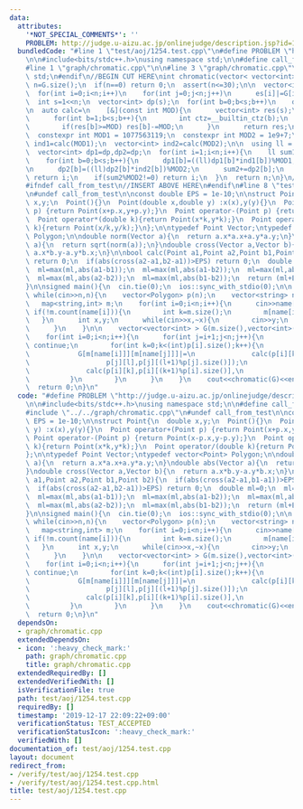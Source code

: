 ```yaml
---
data:
  attributes:
    '*NOT_SPECIAL_COMMENTS*': ''
    PROBLEM: http://judge.u-aizu.ac.jp/onlinejudge/description.jsp?id=1254
  bundledCode: "#line 1 \"test/aoj/1254.test.cpp\"\n#define PROBLEM \"http://judge.u-aizu.ac.jp/onlinejudge/description.jsp?id=1254\"\
    \n\n#include<bits/stdc++.h>\nusing namespace std;\n\n#define call_from_test\n\
    #line 1 \"graph/chromatic.cpp\"\n\n#line 3 \"graph/chromatic.cpp\"\nusing namespace\
    \ std;\n#endif\n//BEGIN CUT HERE\nint chromatic(vector< vector<int> > G){\n  int\
    \ n=G.size();\n  if(n==0) return 0;\n  assert(n<=30);\n\n  vector<int> es(n,0);\n\
    \  for(int i=0;i<n;i++)\n    for(int j=0;j<n;j++)\n      es[i]|=G[i][j]<<j;\n\n\
    \  int s=1<<n;\n  vector<int> dp(s);\n  for(int b=0;b<s;b++)\n    dp[b]=((n-__builtin_popcount(b))&1?-1:1);\n\
    \n  auto calc=\n    [&](const int MOD){\n      vector<int> res(s);\n      res[0]=1;\n\
    \      for(int b=1;b<s;b++){\n        int ctz=__builtin_ctz(b);\n        res[b]=res[b-(1<<ctz)]+res[(b-(1<<ctz))&~es[ctz]];\n\
    \        if(res[b]>=MOD) res[b]-=MOD;\n      }\n      return res;\n    };\n\n\
    \  constexpr int MOD1 = 1077563119;\n  constexpr int MOD2 = 1e9+7;\n  vector<int>\
    \ ind1=calc(MOD1);\n  vector<int> ind2=calc(MOD2);\n\n  using ll = long long;\n\
    \  vector<int> dp1=dp,dp2=dp;\n  for(int i=1;i<n;i++){\n    ll sum1=0,sum2=0;\n\
    \    for(int b=0;b<s;b++){\n      dp1[b]=((ll)dp1[b]*ind1[b])%MOD1;\n      sum1+=dp1[b];\n\
    \n      dp2[b]=((ll)dp2[b]*ind2[b])%MOD2;\n      sum2+=dp2[b];\n    }\n    if(sum1%MOD1!=0)\
    \ return i;\n    if(sum2%MOD2!=0) return i;\n  }\n  return n;\n}\n//END CUT HERE\n\
    #ifndef call_from_test\n//INSERT ABOVE HERE\n#endif\n#line 8 \"test/aoj/1254.test.cpp\"\
    \n#undef call_from_test\n\nconst double EPS = 1e-10;\n\nstruct Point{\n  double\
    \ x,y;\n  Point(){}\n  Point(double x,double y) :x(x),y(y){}\n  Point operator+(Point\
    \ p) {return Point(x+p.x,y+p.y);}\n  Point operator-(Point p) {return Point(x-p.x,y-p.y);}\n\
    \  Point operator*(double k){return Point(x*k,y*k);}\n  Point operator/(double\
    \ k){return Point(x/k,y/k);}\n};\n\ntypedef Point Vector;\ntypedef vector<Point>\
    \ Polygon;\n\ndouble norm(Vector a){\n  return a.x*a.x+a.y*a.y;\n}\ndouble abs(Vector\
    \ a){\n  return sqrt(norm(a));\n}\ndouble cross(Vector a,Vector b){\n  return\
    \ a.x*b.y-a.y*b.x;\n}\n\nbool calc(Point a1,Point a2,Point b1,Point b2){\n  if(abs(cross(a2-a1,b1-a1))>EPS)\
    \ return 0;\n  if(abs(cross(a2-a1,b2-a1))>EPS) return 0;\n  double ml=0;\n  ml=max(ml,abs(a1-a2));\n\
    \  ml=max(ml,abs(a1-b1));\n  ml=max(ml,abs(a1-b2));\n  ml=max(ml,abs(a2-b1));\n\
    \  ml=max(ml,abs(a2-b2));\n  ml=max(ml,abs(b1-b2));\n  return (ml+EPS<abs(a1-a2)+abs(b1-b2));\n\
    }\n\nsigned main(){\n  cin.tie(0);\n  ios::sync_with_stdio(0);\n\n  int n;\n \
    \ while(cin>>n,n){\n    vector<Polygon> p(n);\n    vector<string> name(n);\n \
    \   map<string,int> m;\n    for(int i=0;i<n;i++){\n      cin>>name[i];\n     \
    \ if(!m.count(name[i])){\n        int k=m.size();\n        m[name[i]]=k;\n   \
    \   }\n      int x,y;\n      while(cin>>x,~x){\n        cin>>y;\n        p[i].push_back(Point(x,y));\n\
    \      }\n    }\n\n    vector<vector<int> > G(m.size(),vector<int>(m.size(),0));\n\
    \    for(int i=0;i<n;i++){\n      for(int j=i+1;j<n;j++){\n        if(name[i]==name[j])\
    \ continue;\n        for(int k=0;k<(int)p[i].size();k++){\n          for(int l=0;l<(int)p[j].size();l++){\n\
    \            G[m[name[i]]][m[name[j]]]|=\n              calc(p[i][k],p[i][(k+1)%p[i].size()],\n\
    \                   p[j][l],p[j][(l+1)%p[j].size()]);\n            G[m[name[j]]][m[name[i]]]|=\n\
    \              calc(p[i][k],p[i][(k+1)%p[i].size()],\n                   p[j][l],p[j][(l+1)%p[j].size()]);\n\
    \          }\n        }\n      }\n    }\n    cout<<chromatic(G)<<endl;\n  }\n\
    \  return 0;\n}\n"
  code: "#define PROBLEM \"http://judge.u-aizu.ac.jp/onlinejudge/description.jsp?id=1254\"\
    \n\n#include<bits/stdc++.h>\nusing namespace std;\n\n#define call_from_test\n\
    #include \"../../graph/chromatic.cpp\"\n#undef call_from_test\n\nconst double\
    \ EPS = 1e-10;\n\nstruct Point{\n  double x,y;\n  Point(){}\n  Point(double x,double\
    \ y) :x(x),y(y){}\n  Point operator+(Point p) {return Point(x+p.x,y+p.y);}\n \
    \ Point operator-(Point p) {return Point(x-p.x,y-p.y);}\n  Point operator*(double\
    \ k){return Point(x*k,y*k);}\n  Point operator/(double k){return Point(x/k,y/k);}\n\
    };\n\ntypedef Point Vector;\ntypedef vector<Point> Polygon;\n\ndouble norm(Vector\
    \ a){\n  return a.x*a.x+a.y*a.y;\n}\ndouble abs(Vector a){\n  return sqrt(norm(a));\n\
    }\ndouble cross(Vector a,Vector b){\n  return a.x*b.y-a.y*b.x;\n}\n\nbool calc(Point\
    \ a1,Point a2,Point b1,Point b2){\n  if(abs(cross(a2-a1,b1-a1))>EPS) return 0;\n\
    \  if(abs(cross(a2-a1,b2-a1))>EPS) return 0;\n  double ml=0;\n  ml=max(ml,abs(a1-a2));\n\
    \  ml=max(ml,abs(a1-b1));\n  ml=max(ml,abs(a1-b2));\n  ml=max(ml,abs(a2-b1));\n\
    \  ml=max(ml,abs(a2-b2));\n  ml=max(ml,abs(b1-b2));\n  return (ml+EPS<abs(a1-a2)+abs(b1-b2));\n\
    }\n\nsigned main(){\n  cin.tie(0);\n  ios::sync_with_stdio(0);\n\n  int n;\n \
    \ while(cin>>n,n){\n    vector<Polygon> p(n);\n    vector<string> name(n);\n \
    \   map<string,int> m;\n    for(int i=0;i<n;i++){\n      cin>>name[i];\n     \
    \ if(!m.count(name[i])){\n        int k=m.size();\n        m[name[i]]=k;\n   \
    \   }\n      int x,y;\n      while(cin>>x,~x){\n        cin>>y;\n        p[i].push_back(Point(x,y));\n\
    \      }\n    }\n\n    vector<vector<int> > G(m.size(),vector<int>(m.size(),0));\n\
    \    for(int i=0;i<n;i++){\n      for(int j=i+1;j<n;j++){\n        if(name[i]==name[j])\
    \ continue;\n        for(int k=0;k<(int)p[i].size();k++){\n          for(int l=0;l<(int)p[j].size();l++){\n\
    \            G[m[name[i]]][m[name[j]]]|=\n              calc(p[i][k],p[i][(k+1)%p[i].size()],\n\
    \                   p[j][l],p[j][(l+1)%p[j].size()]);\n            G[m[name[j]]][m[name[i]]]|=\n\
    \              calc(p[i][k],p[i][(k+1)%p[i].size()],\n                   p[j][l],p[j][(l+1)%p[j].size()]);\n\
    \          }\n        }\n      }\n    }\n    cout<<chromatic(G)<<endl;\n  }\n\
    \  return 0;\n}\n"
  dependsOn:
  - graph/chromatic.cpp
  extendedDependsOn:
  - icon: ':heavy_check_mark:'
    path: graph/chromatic.cpp
    title: graph/chromatic.cpp
  extendedRequiredBy: []
  extendedVerifiedWith: []
  isVerificationFile: true
  path: test/aoj/1254.test.cpp
  requiredBy: []
  timestamp: '2019-12-17 22:09:22+09:00'
  verificationStatus: TEST_ACCEPTED
  verificationStatusIcon: ':heavy_check_mark:'
  verifiedWith: []
documentation_of: test/aoj/1254.test.cpp
layout: document
redirect_from:
- /verify/test/aoj/1254.test.cpp
- /verify/test/aoj/1254.test.cpp.html
title: test/aoj/1254.test.cpp
---
```

